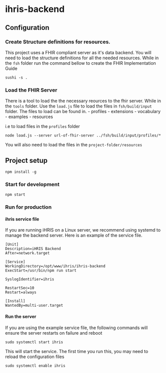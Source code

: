 # ihris-backend

## Configuration

### Create Structure definitions for resources.

This project uses a FHIR compliant server as it's data backend. You will need to load the structure definitions for all the needed resources.  While in the `fsh` folder run the command bellow to create the FHIR Implementation Guide
```
sushi -s .
```
### Load the FHIR Server

There is a tool to load the the necessary reources to the fhir server. While in the `tools` folder. Use the `load.js` file to load the files in `fsh/build/input` folder. The files to load can be found in.
    - profiles
    - extensions
    - vocabulary
    - examples
    - resources

i.e to load files in the `profiles` folder
```
node load.js --server url-of-fhir-server ../fsh/build/input/profiles/*
```
You will also need to load the files in the `project-folder/resources`

## Project setup
```
npm install -g
```

### Start for development
```
npm start
```

### Run for production

#### ihris service file

If you are running iHRIS on a Linux server, we recommend using systemd to manage the backend server.
Here is an example of the service file.
```
[Unit]
Description=iHRIS Backend
After=network.target

[Service]
WorkingDirectory=/opt/www/ihris/ihris-backend
ExecStart=/usr/bin/npm run start

SyslogIdentifier=ihris

RestartSec=10
Restart=always

[Install]
WantedBy=multi-user.target
```
#### Run the server
If you are using the example service file, the following commands will ensure the server restarts on failure and reboot
```
sudo systemctl start ihris 
```
This will start the service. The first time you run this, you may need to reload the configuration files
```
sudo systemctl enable ihris
```
